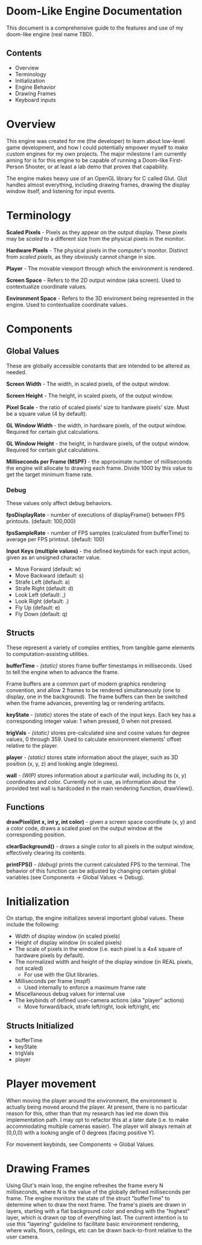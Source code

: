 # Doom-Like Engine Documentation
This document is a comprehensive guide to the features and use of my doom-like engine (real name TBD).

## Contents
* Overview
* Terminology
* Initialization
* Engine Behavior
* Drawing Frames
* Keyboard inputs

# Overview
This engine was created for me (the developer) to learn about low-level game development, and how I could potentially empower myself to make custom engines for my own projects. The major milestone I am currently aiming for is for this engine to be capable of running a Doom-like First-Person Shooter, or at least a lab demo that proves that capability.

The engine makes heavy use of an OpenGL library for C called Glut. Glut handles almost everything, including drawing frames, drawing the display window itself, and listening for input events.


# Terminology
**Scaled Pixels** - Pixels as they appear on the output display. These pixels may be *scaled* to a different size from the physical pixels in the monitor.

**Hardware Pixels** - The physical pixels in the computer's monitor. Distinct from *scaled pixels*, as they obviously cannot change in size.

**Player** - The movable viewport through which the environment is rendered.

**Screen Space** - Refers to the 2D output window (aka screen). Used to contextualize coordinate values.

**Environment Space** - Refers to the 3D enviroment being represented in the engine. Used to contextualize coordinate values.

# Components
## Global Values
These are globally accessible constants that are intended to be altered as needed.

**Screen Width** - The width, in scaled pixels, of the output window.

**Screen Height** - The height, in scaled pixels, of the output window.

**Pixel Scale** - the ratio of scaled pixels' size to hardware pixels' size. Must be a square value (4 by default).

**GL Window Width** - the width, in hardware pixels, of the output window. Required for certain glut calculations.

**GL Window Height** - the height, in hardware pixels, of the output window. Required for certain glut calculations.

**Milliseconds per Frame (MSPF)** - the approximate number of milliseconds the engine will allocate to drawing each frame. Divide 1000 by this value to get the target minimum frame rate.
### Debug
These values only affect debug behaviors.

**fpsDisplayRate** - number of executions of displayFrame() between FPS printouts. (default: 100,000)

**fpsSampleRate** - number of FPS samples (calculated from bufferTime) to average per FPS printout. (default: 100) 

**Input Keys (multiple values)** - the defined keybinds for each input action, given as an unsigned character value.
* Move Forward (default: w)
* Move Backward (default: s)
* Strafe Left (default: a)
* Strafe Right (default: d)
* Look Left (default: ,)
* Look Right (default: .)
* Fly Up (default: e)
* Fly Down (default: q)
## Structs
These represent a variety of complex entities, from tangible game elements to computation-assisting utilities.

**bufferTime** - *(static)* stores frame buffer timestamps in milliseconds. Used to tell the engine when to advance the frame.<br/><p>Frame buffers are a common part of modern graphics rendering convention, and allow 2 frames to be rendered simultaneously (one to display, one in the background). The frame buffers can then be switched when the frame advances, preventing lag or rendering artifacts.</p>

**keyState** - *(static)* stores the state of each of the input keys. Each key has a corresponding integer value: 1 when pressed, 0 when not pressed.

**trigVals** - *(static)* stores pre-calculated sine and cosine values for degree values, 0 through 359. Used to calculate environment elements' offset relative to the player.

**player** - *(static)* stores state information about the player, such as 3D position (x, y, z) and looking angle (degrees).

**wall** - *(WIP)* stores information about a particular wall, including its (x, y) coordinates and color. Currently not in use, as information about the provided test wall is hardcoded in the main rendering function, drawView().

## Functions
**drawPixel(int x, int y, int color)** - given a screen space coordinate (x, y) and a color code, draws a scaled pixel on the output window at the corresponding position.

**clearBackground()** - draws a single color to all pixels in the output window, effectively clearing its contents.

**printFPS()** - *(debug)* prints the current calculated FPS to the terminal. The behavior of this function can be adjusted by changing certain global variables (see Components -> Global Values -> Debug).

# Initialization
On startup, the engine initializes several important global values. These include the following:
* Width of display window (in scaled pixels)
* Height of display window (in scaled pixels)
* The scale of pixels in the window (i.e. each pixel is a 4x4 square of hardware pixels by default).
* The normalized width and height of the display window (in REAL pixels, not scaled)
  * For use with the Glut libraries.
* Milliseconds per frame (mspf)
  * Used internally to enforce a maximum frame rate
* Miscellaneous debug values for internal use
* The keybinds of defined user-camera actions (aka "player" actions)
  * Move forward/back, strafe left/right, look left/right, etc

## Structs Initialized
  * bufferTime
  * keyState
  * trigVals
  * player

# Player movement
When moving the player around the environment, the environment is actually being moved around the player. At present, there is no particular reason for this, other than that my research has led me down this implementation path. I may opt to refactor this at a later date (i.e. to make accommodating multiple cameras easier). The player will always remain at (0,0,0) with a looking angle of 0 degrees (facing positive Y).

For movement keybinds, see Components -> Global Values.

# Drawing Frames
Using Glut's main loop, the engine refreshes the frame every N milliseconds, where N is the value of the globally defined milliseconds per frame. The engine monitors the state of the struct "bufferTime" to determine when to draw the next frame. The frame's pixels are drawn in layers, starting with a flat background color and ending with the "highest" layer, which is drawn op top of everything last. The current intention is to use this "layering" guideline to facilitate basic environment rendering, where walls, floors, ceilings, etc can be drawn back-to-front relative to the user camera.
